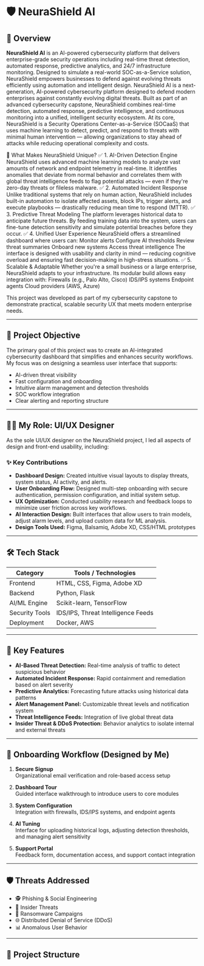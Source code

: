 # 🛡️ NeuraShield AI

## 🧠 Overview

**NeuraShield AI** is an AI-powered cybersecurity platform that delivers enterprise-grade security operations including real-time threat detection, automated response, predictive analytics, and 24/7 infrastructure monitoring. Designed to simulate a real-world SOC-as-a-Service solution, NeuraShield empowers businesses to defend against evolving threats efficiently using automation and intelligent design.
NeuraShield AI is a next-generation, AI-powered cybersecurity platform designed to defend modern enterprises against constantly evolving digital threats. Built as part of an advanced cybersecurity capstone, NeuraShield combines real-time detection, automated response, predictive intelligence, and continuous monitoring into a unified, intelligent security ecosystem.
At its core, NeuraShield is a Security Operations Center-as-a-Service (SOCaaS) that uses machine learning to detect, predict, and respond to threats with minimal human intervention — allowing organizations to stay ahead of attacks while reducing operational complexity and costs.

🔐 What Makes NeuraShield Unique?
✅ 1. AI-Driven Detection Engine
NeuraShield uses advanced machine learning models to analyze vast amounts of network and endpoint telemetry in real-time. It identifies anomalies that deviate from normal behavior and correlates them with global threat intelligence feeds to flag potential attacks — even if they're zero-day threats or fileless malware.
✅ 2. Automated Incident Response
Unlike traditional systems that rely on human action, NeuraShield includes built-in automation to isolate affected assets, block IPs, trigger alerts, and execute playbooks — drastically reducing mean time to respond (MTTR).
✅ 3. Predictive Threat Modeling
The platform leverages historical data to anticipate future threats. By feeding training data into the system, users can fine-tune detection sensitivity and simulate potential breaches before they occur.
✅ 4. Unified User Experience
NeuraShield offers a streamlined dashboard where users can:
Monitor alerts
Configure AI thresholds
Review threat summaries
Onboard new systems
Access threat intelligence
The interface is designed with usability and clarity in mind — reducing cognitive overload and ensuring fast decision-making in high-stress situations.
✅ 5. Scalable & Adaptable
Whether you're a small business or a large enterprise, NeuraShield adapts to your infrastructure. Its modular build allows easy integration with:
Firewalls (e.g., Palo Alto, Cisco)
IDS/IPS systems
Endpoint agents
Cloud providers (AWS, Azure)

This project was developed as part of my cybersecurity capstone to demonstrate practical, scalable security UX that meets modern enterprise needs.

---

## 🎯 Project Objective

The primary goal of this project was to create an AI-integrated cybersecurity dashboard that simplifies and enhances security workflows. My focus was on designing a seamless user interface that supports:

- AI-driven threat visibility
- Fast configuration and onboarding
- Intuitive alarm management and detection thresholds
- SOC workflow integration
- Clear alerting and reporting structure

---

## 👩‍💻 My Role: UI/UX Designer

As the sole UI/UX designer on the NeuraShield project, I led all aspects of design and front-end usability, including:

### ✨ Key Contributions
- **Dashboard Design:** Created intuitive visual layouts to display threats, system status, AI activity, and alerts.
- **User Onboarding Flow:** Designed multi-step onboarding with secure authentication, permission configuration, and initial system setup.
- **UX Optimization:** Conducted usability research and feedback loops to minimize user friction across key workflows.
- **AI Interaction Design:** Built interfaces that allow users to train models, adjust alarm levels, and upload custom data for ML analysis.
- **Design Tools Used:** Figma, Balsamiq, Adobe XD, CSS/HTML prototypes

---

## 🛠 Tech Stack

| Category       | Tools / Technologies            |
|----------------|----------------------------------|
| Frontend       | HTML, CSS, Figma, Adobe XD       |
| Backend        | Python, Flask                    |
| AI/ML Engine   | Scikit-learn, TensorFlow         |
| Security Tools | IDS/IPS, Threat Intelligence Feeds |
| Deployment     | Docker, AWS                      |

---

## 🔐 Key Features

- **AI-Based Threat Detection:** Real-time analysis of traffic to detect suspicious behavior
- **Automated Incident Response:** Rapid containment and remediation based on alert severity
- **Predictive Analytics:** Forecasting future attacks using historical data patterns
- **Alert Management Panel:** Customizable threat levels and notification system
- **Threat Intelligence Feeds:** Integration of live global threat data
- **Insider Threat & DDoS Protection:** Behavior analytics to isolate internal and external threats

---

## 📌 Onboarding Workflow (Designed by Me)

1. **Secure Signup**  
   Organizational email verification and role-based access setup

2. **Dashboard Tour**  
   Guided interface walkthrough to introduce users to core modules

3. **System Configuration**  
   Integration with firewalls, IDS/IPS systems, and endpoint agents

4. **AI Tuning**  
   Interface for uploading historical logs, adjusting detection thresholds, and managing alert sensitivity

5. **Support Portal**  
   Feedback form, documentation access, and support contact integration

---

## 🛡️ Threats Addressed

- 🕵️ Phishing & Social Engineering
- 🔐 Insider Threats
- 🦠 Ransomware Campaigns
- 🌐 Distributed Denial of Service (DDoS)
- 📊 Anomalous User Behavior

---

## 📁 Project Structure

